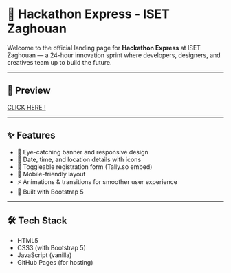 # 🚀 Hackathon Express - ISET Zaghouan

Welcome to the official landing page for **Hackathon Express** at ISET Zaghouan — a 24-hour innovation sprint where developers, designers, and creatives team up to build the future.

---

## 📸 Preview

[CLICK HERE !](https://dhia336.github.io/Hackathon-Web-Page/)

---

## ✨ Features

- 🎯 Eye-catching banner and responsive design
- 📅 Date, time, and location details with icons
- 📝 Toggleable registration form (Tally.so embed)
- 📱 Mobile-friendly layout
- ⚡ Animations & transitions for smoother user experience
- 🎨 Built with Bootstrap 5

---

## 🛠️ Tech Stack

- HTML5
- CSS3 (with Bootstrap 5)
- JavaScript (vanilla)
- GitHub Pages (for hosting)
